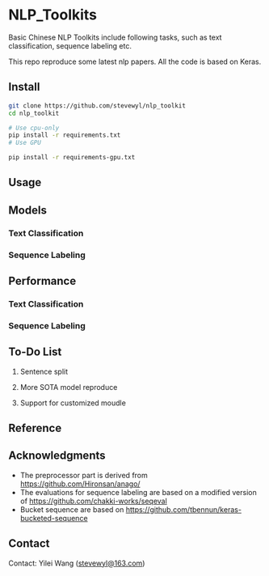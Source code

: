 # NLP_Toolkits

Basic Chinese NLP Toolkits include following tasks, such as text classification, sequence labeling etc.

This repo reproduce some latest nlp papers. All the code is based on Keras.

## Install

```bash
git clone https://github.com/stevewyl/nlp_toolkit
cd nlp_toolkit

# Use cpu-only
pip install -r requirements.txt
# Use GPU

pip install -r requirements-gpu.txt
```

## Usage

## Models

### Text Classification

### Sequence Labeling

## Performance

### Text Classification

### Sequence Labeling

## To-Do List

1. Sentence split

2. More SOTA model reproduce

3. Support for customized moudle

## Reference


## Acknowledgments

* The preprocessor part is derived from https://github.com/Hironsan/anago/
* The evaluations for sequence labeling are based on a modified version of https://github.com/chakki-works/seqeval
* Bucket sequence are based on https://github.com/tbennun/keras-bucketed-sequence

## Contact
Contact: Yilei Wang (stevewyl@163.com)